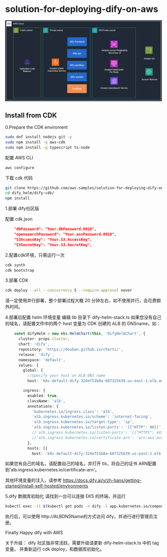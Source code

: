 # solution-for-deploying-dify-on-aws

![Deployment Architecture](https://github.com/aws-samples/solution-for-deploying-dify-on-aws/blob/main/doc/deployment_architecture.png?raw=true)

## Install from CDK

0.Prepare the CDK enviroment
```bash
sudo dnf install nodejs git -y
sudo npm install -g aws-cdk 
sudo npm install -g typescript ts-node
```

配置 AWS CLI
```bash
aws configure
```

下载 cdk 代码
```bash
git clone https://github.com/aws-samples/solution-for-deploying-dify-on-aws.git
cd dify_helm/dify-cdk/
npm install
```

1.部署 dify社区版

配置 cdk.json
```json
    "dbPassword": "Your.dbPassword.0910",
    "opensearchPassword": "Your.aosPassword.0910",
    "S3AccessKey": "Your.S3.AccessKey",
    "S3SecretKey": "Your.S3.SecretKey",
```

2.配置cdk环境，只需运行一次
```bash
cdk synth
cdk bootstrap
```

3.部署 CDK
```bash
cdk deploy --all --concurrency 5 --require-approval never
```
请一定使用并行部署，整个部署过程大概 20 分钟左右，如不使用并行，会花费额外时间。

4.部署后配置 helm 环境变量
编辑 lib 目录下 dify-helm-stack.ts
如果您没有自己的域名，请配置文件中的两个 host 变量为 CDK 创建的 ALB 的 DNSname，如：
```ts
    const difyHelm = new eks.HelmChart(this, 'DifyHelmChart', {
      cluster: props.cluster,
      chart: 'dify',
      repository: 'https://douban.github.io/charts/',
      release: 'dify',
      namespace: 'default',
      values: {
        global: {
          //Specify your host on ALB DNS name
          host: 'k8s-default-dify-324ef51b8a-687325639.us-east-1.elb.amazonaws.com',
```
```ts
        ingress: {
          enabled: true,
          className: 'alb',
          annotations: {
            'kubernetes.io/ingress.class': 'alb',
            'alb.ingress.kubernetes.io/scheme': 'internet-facing',
            'alb.ingress.kubernetes.io/target-type': 'ip',
            'alb.ingress.kubernetes.io/listen-ports': '[{"HTTP": 80}]',
            //'alb.ingress.kubernetes.io/listen-ports': '[{"HTTPS": 443}]',
            //'alb.ingress.kubernetes.io/certificate-arn': 'arn:aws:acm:ap-southeast-1:788668107894:certificate/6404aaf8-6051-4637-8d93-d948932b18b6',
          },
          hosts: [{
            host: 'k8s-default-dify-324ef51b8a-687325639.us-east-1.elb.amazonaws.com',
```

如果您有自己的域名，请配置自己的域名，并打开 tls，将自己的证书 ARN配置到'alb.ingress.kubernetes.io/certificate-arn'。


其他环境变量的注入，请参考 https://docs.dify.ai/v/zh-hans/getting-started/install-self-hosted/environments

5.dify 数据库初始化
请找到一台可以连接 EKS 的终端，并运行
```bash
kubectl exec -it $(kubectl get pods -n dify -l app.kubernetes.io/component=api -o jsonpath='{.items[0].metadata.name}') -n dify -- flask db upgrade
```

执行后，可以使用 http://ALBDNSName的方式访问 dify，并进行进行管理员注册。

Finally
Happy dify with AWS

关于升级：
dify 社区版非常活跃，需要升级请更新 dify-helm-stack.ts 中的 tag 变量。
并重新运行 cdk deploy，和数据库初始化。
